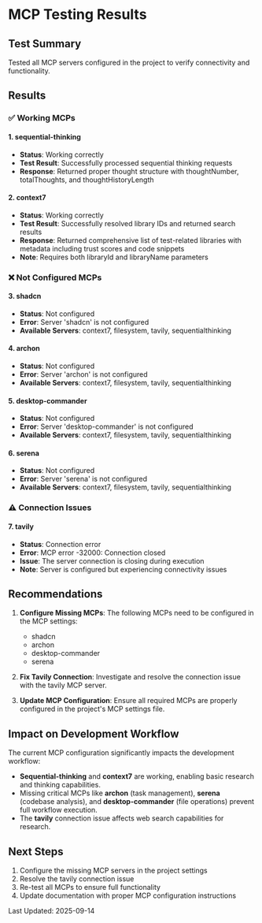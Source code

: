 # MCP Testing Results

## Test Summary

Tested all MCP servers configured in the project to verify connectivity and functionality.

## Results

### ✅ Working MCPs

#### 1. sequential-thinking

- **Status**: Working correctly
- **Test Result**: Successfully processed sequential thinking requests
- **Response**: Returned proper thought structure with thoughtNumber, totalThoughts, and thoughtHistoryLength

#### 2. context7

- **Status**: Working correctly
- **Test Result**: Successfully resolved library IDs and returned search results
- **Response**: Returned comprehensive list of test-related libraries with metadata including trust scores and code snippets
- **Note**: Requires both libraryId and libraryName parameters

### ❌ Not Configured MCPs

#### 3. shadcn

- **Status**: Not configured
- **Error**: Server 'shadcn' is not configured
- **Available Servers**: context7, filesystem, tavily, sequentialthinking

#### 4. archon

- **Status**: Not configured
- **Error**: Server 'archon' is not configured
- **Available Servers**: context7, filesystem, tavily, sequentialthinking

#### 5. desktop-commander

- **Status**: Not configured
- **Error**: Server 'desktop-commander' is not configured
- **Available Servers**: context7, filesystem, tavily, sequentialthinking

#### 6. serena

- **Status**: Not configured
- **Error**: Server 'serena' is not configured
- **Available Servers**: context7, filesystem, tavily, sequentialthinking

### ⚠️ Connection Issues

#### 7. tavily

- **Status**: Connection error
- **Error**: MCP error -32000: Connection closed
- **Issue**: The server connection is closing during execution
- **Note**: Server is configured but experiencing connectivity issues

## Recommendations

1. **Configure Missing MCPs**: The following MCPs need to be configured in the MCP settings:
   - shadcn
   - archon
   - desktop-commander
   - serena

2. **Fix Tavily Connection**: Investigate and resolve the connection issue with the tavily MCP server.

3. **Update MCP Configuration**: Ensure all required MCPs are properly configured in the project's MCP settings file.

## Impact on Development Workflow

The current MCP configuration significantly impacts the development workflow:

- **Sequential-thinking** and **context7** are working, enabling basic research and thinking capabilities.
- Missing critical MCPs like **archon** (task management), **serena** (codebase analysis), and **desktop-commander** (file operations) prevent full workflow execution.
- The **tavily** connection issue affects web search capabilities for research.

## Next Steps

1. Configure the missing MCP servers in the project settings
2. Resolve the tavily connection issue
3. Re-test all MCPs to ensure full functionality
4. Update documentation with proper MCP configuration instructions

Last Updated: 2025-09-14
